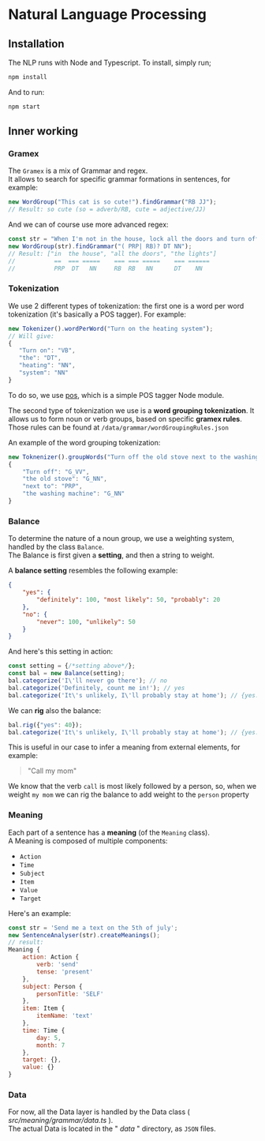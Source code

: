 # Natural Language Processing

## Installation
The NLP runs with Node and Typescript. To install, simply run;
```bash
npm install
```
And to run:
```bash
npm start
``` 

## Inner working
### Gramex
The `Gramex` is a mix of Grammar and regex.  
It allows to search for specific grammar formations in sentences, for example:
```javascript
new WordGroup("This cat is so cute!").findGrammar("RB JJ");
// Result: so cute (so = adverb/RB, cute = adjective/JJ)
```

And we can of course use more advanced regex:
```javascript
const str = "When I'm not in the house, lock all the doors and turn off the lights";
new WordGroup(str).findGrammar("( PRP| RB)? DT NN");
// Result: ["in  the house", "all the doors", "the lights"]
//           ==  === =====    === === =====    === ====== 
//           PRP  DT   NN     RB  RB   NN      DT    NN
```

### Tokenization
We use 2 different types of tokenization: the first one is a word per word tokenization (it's basically a POS tagger). For example:
```javascript
new Tokenizer().wordPerWord("Turn on the heating system");
// Will give:
{
   "Turn on": "VB",
   "the": "DT",
   "heating": "NN",
   "system": "NN"
}
```
To do so, we use [pos](https://www.npmjs.com/package/pos), which is a simple POS tagger Node module.

The second type of tokenization we use is a **word grouping tokenization**. It allows us to form noun or verb groups, based on specific **gramex rules**.  
Those rules can be found at `/data/grammar/wordGroupingRules.json`

An example of the word grouping tokenization:
```javascript
new Toknenizer().groupWords("Turn off the old stove next to the washing machine")
{
    "Turn off": "G_VV",
    "the old stove": "G_NN",
    "next to": "PRP",
    "the washing machine": "G_NN"
}
```

### Balance
To determine the nature of a noun group, we use a weighting system, handled by the class `Balance`.  
The Balance is first given a **setting**, and then a string to weight.

A **balance setting** resembles the following example:
```json
{
	"yes": {
		"definitely": 100, "most likely": 50, "probably": 20
	},
	"no": {
		"never": 100, "unlikely": 50
	}
}
``` 
And here's this setting in action:
```javascript
const setting = {/*setting above*/};
const bal = new Balance(setting);
bal.categorize('I\'ll never go there'); // no
bal.categorize('Definitely, count me in!'); // yes
bal.categorize('It\'s unlikely, I\'ll probably stay at home'); // {yes: 20, no:50} => no 
```

We can **rig** also the balance:
```javascript
bal.rig({"yes": 40});
bal.categorize('It\'s unlikely, I\'ll probably stay at home'); // {yes: 20+40, no:50} => yes 
```
This is useful in our case to infer a meaning from external elements, for example:

> "Call my mom"  

We know that the verb `call` is most likely followed by a person, so, when we weight `my mom` we can rig the balance to add weight to the `person` property



### Meaning
Each part of a sentence has a **meaning** (of the `Meaning` class).  
A Meaning is composed of multiple components:  
- `Action`
- `Time`
- `Subject`
- `Item`
- `Value`
- `Target`

Here's an example:
```javascript
const str = 'Send me a text on the 5th of july';
new SentenceAnalyser(str).createMeanings();
// result:
Meaning {
	action: Action {
		verb: 'send'
		tense: 'present'
	},
	subject: Person {
		personTitle: 'SELF'
	},
	item: Item {
		itemName: 'text'
	},
	time: Time {
		day: 5,
		month: 7
	},
	target: {},
	value: {}
}
```

### Data
For now, all the Data layer is handled by the Data class ( _src/meaning/grammar/data.ts_ ).  
The actual Data is located in the " _data_ " directory, as `JSON` files.

